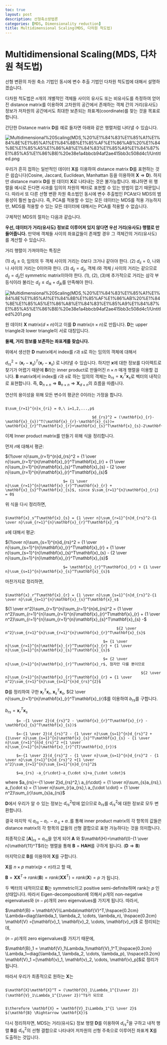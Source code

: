 ```yaml
---
toc: true
layout: post
description: 선형축소방법론
categories: [MDS, Dimensionality reduction]
title: Multidimensional Scaling(MDS, 다차원 척도법)
---
```


# Multidimensional Scaling(MDS, 다차원 척도법)

선형 변환의 차원 축소 기법인 동시에 변수 추출 기법인 다차원 척도법에 대해서 설명하겠습니다.

다차원 척도법은 $n$개의 개별적인 객체들 사이의 유사도 또는 비유사도를 측정하여 얻어진 distance matrix를 이용하여 고차원의 공간에서 존재하는 객체 간의 거리(유사도) 정보가 저차원의 공간에서도 최대한 보존되는 좌표계(coordinate)를 찾는 것을 목표로 합니다.

간단한 Distance matrix $\mathbf{D}$를 예로 들자면 아래와 같은 행렬처럼 나타낼 수 있습니다.

![Multidimensional%20Scaling(MDS,%20%E1%84%83%E1%85%A1%E1%84%8E%E1%85%A1%E1%84%8B%E1%85%AF%E1%86%AB%20%E1%84%8E%E1%85%A5%E1%86%A8%E1%84%83%E1%85%A9%E1%84%87%E1%85%A5%E1%86%B8)%20e38e1a4bbcb94af2ae415bb3c508d4c1/Untitled.png](<Multidimensional%20Scaling(MDS,%20%E1%84%83%E1%85%A1%E1%84%8E%E1%85%A1%E1%84%8B%E1%85%AF%E1%86%AB%20%E1%84%8E%E1%85%A5%E1%86%A8%E1%84%83%E1%85%A9%E1%84%87%E1%85%A5%E1%86%B8)%20e38e1a4bbcb94af2ae415bb3c508d4c1/Untitled.png>)

우리가 흔히 접하는 일반적인 데이터 $\mathbf{X}$를 이용하여 distance matrix $\mathbf{D}$를 표현하는 것은 쉽습니다(Cosine, Jaccard, Euclidean, Manhattan 등을 이용하여 $\mathbf{X} \Rightarrow \mathbf{D}$). 하지만 distance matrix $\mathbf{D}$를 원 데이터 $\mathbf{X}$로 나타내는 것은 불가능합니다. 왜냐하면 위 행렬을 예시로 든다면 사과를 임의의 차원의 벡터로 표현할 수 있는 방법이 없기 때문입니다. 따라서 또 다른 선형 변환 차원 축소법인 동시에 변수 추출법인 PCA보다 MDS의 범용성이 훨씬 높습니다. 즉, PCA를 적용할 수 있는 모든 데이터는 MDS를 적용 가능하지만, MDS를 적용할 수 있는 모든 데이터에 대해서는 PCA를 적용할 수 없습니다.

구체적인 MDS의 절차는 다음과 같습니다.

**우선, 데이터가 거리(유사도) 정보로 이루어져 있지 않다면 우선 거리(유사도) 행렬로 만들어줍니다.** 만약에 객체들 사이의 좌표값들이 존재할 경우 그 객체간의 거리(유사도) 를 계산할 수 있습니다.

거리 행렬이 가져야하는 특징은

(1) $d_{ij} \geq 0$, 임의의 두 객체 사이의 거리는 0보다 크거나 같아야 한다.
(2) $d_{ii} = 0$, 나와 나 사이의 거리는 0이어햐 한다.
(3) $d_{ij}=d_{ji}$, 객체 $i$와 객체 $j$ 사이의 거리는 같으므로 $d_{ij}=d_{ji}$인 symmetric matrix이아야 한다.
(1), (2), (3)에 추가적으로 거리는 삼각 부등식이라 불리는 $d_{ij} \leq d_{ik}+d_{jk}$를 만족해야 한다.

![Multidimensional%20Scaling(MDS,%20%E1%84%83%E1%85%A1%E1%84%8E%E1%85%A1%E1%84%8B%E1%85%AF%E1%86%AB%20%E1%84%8E%E1%85%A5%E1%86%A8%E1%84%83%E1%85%A9%E1%84%87%E1%85%A5%E1%86%B8)%20e38e1a4bbcb94af2ae415bb3c508d4c1/Untitled%201.png](<Multidimensional%20Scaling(MDS,%20%E1%84%83%E1%85%A1%E1%84%8E%E1%85%A1%E1%84%8B%E1%85%AF%E1%86%AB%20%E1%84%8E%E1%85%A5%E1%86%A8%E1%84%83%E1%85%A9%E1%84%87%E1%85%A5%E1%86%B8)%20e38e1a4bbcb94af2ae415bb3c508d4c1/Untitled%201.png>)

원 데이터 $\mathbf{X}$ matrix($d \times n$)이고 이를 $\mathbf{D}$ matrix($n \times n$)로 만듭니다. $\mathbf{D}$는 upper triangle과 lower triangle이 서로 대칭입니다.

**둘째, 거리 정보를 보존하는 좌표계를 찾습니다.**

위에서 생선한 $\mathbf{D}$ matrix에서 index를 $r$과 $s$로 하는 임의의 객체에 대해서

$d_{rs}^2 = (\mathbf{x}_{r}-\mathbf{x}_{s})^T(\mathbf{x}_{r}-\mathbf{x}_{s})$ 로 나타낼 수 있습니다. 하지만 $\mathbf{x}$에 대한 정보를 다이렉트로 찾기가 어렵기 때문에 $\mathbf{B}$라는 inner product로 만들어진 $n \times n$ 매개 행렬을 이용할 겁니다. $\mathbf{B}$ matrix에서 index를 $r$과 $s$로 하는 임의의 객체는 $b_{rs} = \mathbf{x}_{r}^T\mathbf{x}_{s}$로 벡터의 내적으로 표현합니다. 즉, $\mathbf{D}_{n\times n} \Rightarrow \mathbf{B}_{n \times n} \Rightarrow \mathbf{X}_{d \times n}$의 흐름을 따릅니다.

연산의 용이성을 위해 모든 변수의 평균은 0이라는 가정을 합니다.

                                                                    $\sum_{r=1}^{n}x_{ri} = 0,\ i=1,2,...,p$

                                           $d_{rs}^2 = (\mathbf{x}_{r}-\mathbf{x}_{s})^T(\mathbf{x}_{r}-\mathbf{x}_{s})= \mathbf{x}_{r}^T\mathbf{x}_{r}+\mathbf{x}_{s}^T\mathbf{x}_{s}-2\mathbf{x}_{r}^T\mathbf{x}_{s}$

이제 Inner product matrix를 만들기 위해 식을 정리합니다.

먼저 $r$에 대해서 평균:

${1\over n}\sum_{r=1}^{n}d_{rs}^2 = {1 \over n}\sum_{r=1}^{n}\mathbf{x}_{r}^T\mathbf{x}_{r} + {1 \over n}\sum_{r=1}^{n}\mathbf{x}_{s}^T\mathbf{x}_{s} - {2 \over n}\sum_{r=1}^{n}\mathbf{x}_{r}^T\mathbf{x}_{s}$

                              $= {1 \over n}\sum_{r=1}^{n}\mathbf{x}_{r}^T\mathbf{x}_{r} + \mathbf{x}_{s}^T\mathbf{x}_{s}$, since $\sum_{r=1}^{n}\mathbf{x}_{ri} = 0$

위 식을 다시 정리하면,

                                                               $\mathbf{x}_s^T\mathbf{x}_{s} = {1 \over n}\sum_{r=1}^{n}d_{rs}^2-{1 \over n}\sum_{r=1}^{n}\mathbf{x}_{r}^T\mathbf{x}_r$

$s$에 대해서 평균:

${1\over n}\sum_{s=1}^{n}d_{rs}^2 = {1 \over n}\sum_{s=1}^{n}\mathbf{x}_{r}^T\mathbf{x}_{r} + {1 \over n}\sum_{s=1}^{n}\mathbf{x}_{s}^T\mathbf{x}_{s} - {2 \over n}\sum_{s=1}^{n}\mathbf{x}_{r}^T\mathbf{x}_{s}$

                              $= \mathbf{x}_{r}^T\mathbf{x}_{r} + {1 \over n}\sum_{s=1}^{n}\mathbf{x}_{s}^T\mathbf{x}_{s}$

마찬가지로 정리하면,

                                                                $\mathbf{x}_r^T\mathbf{x}_{r} = {1 \over n}\sum_{s=1}^{n}d_{rs}^2-{1 \over n}\sum_{s=1}^{n}\mathbf{x}_{s}^T\mathbf{x}_s$

${1 \over n^2}\sum_{r=1}^{n}\sum_{r=1}^{n}d_{rs}^2 = {1 \over n^2}\sum_{r=1}^{n}\sum_{r=1}^{n}\mathbf{x}_{r}^T\mathbf{x}_{r} + {1 \over n^2}\sum_{r=1}^{n}\sum_{r=1}^{n}\mathbf{x}_{s}^T\mathbf{x}_{s} -$

                                                      ${2 \over n^2}\sum_{r=1}^{n}\sum_{r=1}^{n}\mathbf{x}_{r}^T\mathbf{x}_{s}$

                                                $= {1 \over n}\sum_{r=1}^{n}\mathbf{x}_{r}^T\mathbf{x}_{r} + {1 \over n}\sum_{s=1}^{n}\mathbf{x}_{s}^T\mathbf{x}_{s}$

                                                $= {2 \over n}\sum_{r=1}^{n}\mathbf{x}_{r}^T\mathbf{x}_r$, 첨자만 다를 뿐이므로

                                                                 ${2 \over n}\sum_{r=1}^{n}\mathbf{x}_{r}^T\mathbf{x}_{r} = {1 \over n^2}\sum_{r=1}^{n}\sum_{s=1}^{n}d_{rs}^{2}$

$\mathbf{D}$를 정리하여 구한 $\mathbf{x}_r^T\mathbf{x}_{r}$, $\mathbf{x}_s^T\mathbf{x}_{s}$, ${2 \over n}\sum_{r=1}^{n}\mathbf{x}_{r}^T\mathbf{x}_{r}$를 이용하여 $b_{rs}$를 구합니다.

$b_{rs} = \mathbf{x}_{r}^T\mathbf{x}_s$

         $= -{1 \over 2}(d_{rs}^2 - \mathbf{x}_{r}^T\mathbf{x}_{r} - \mathbf{x}_{s}^T\mathbf{x}_{s})$

         $=-{1 \over 2}(d_{rs}^2 - {1 \over n}\sum_{s=1}^{n}d_{rs}^2 + {1\over n}\sum_{s=1}^{n}\mathbf{x}_{s}^T\mathbf{x}_{s} - {1 \over n}\sum_{r=1}^{n}d_{rs}^2 +{1 \over n}\sum_{r=1}^{n}\mathbf{x}_{r}^{T}\mathbf{x}_{r})$

         $=-{1 \over 2}(d_{rs}^2 - {1 \over n}\sum_{s=1}^{n}d_{rs}^2 - {1 \over n}\sum_{r=1}^{n}d_{rs}^2 +{1 \over n^2}\sum_{r=1}^{n}\sum_{s=1}^{n}d_{rs}^2$

         $=a_{rs} -a_{r\cdot}-a_{\cdot s}+a_{\cdot \cdot}$

where $a_{rs}=-{1 \over 2}d_{rs}^2,\ a_{r\cdot} = {1 \over n}\sum_{s}a_{rs},\ a_{\cdot s} = {1 \over n}\sum_{r}a_{rs},\ a_{\cdot \cdot} = {1 \over n^2}\sum_{r}\sum_{s}a_{rs}$

$\mathbf{D}$에서 우리가 알 수 있는 정보는 $d_{rs}^2$밖에 없으므로 $b_{rs}$를 $d_{rs}^2$에 대한 정보로 모두 변환합니다.

결국 마지막 식 $a_{rs} -a_{r\cdot}-a_{\cdot s}+a_{\cdot \cdot}$를 통해 inner product matrix의 각 항목의 값들은 distance matrix의 각 항목의 값들의 선형 결합으로 표현 가능하다는 것을 의미합니다.

최종적으로 $[\mathbf{A}]_{rs} = a_{rs}$을 얻게 되어 $\mathbf{A}$ 와 $\mathbf{H}=\mathbf{I}-{1 \over n}\mathbf{11}^T$라는 행렬을 통해 $\mathbf{B}=\mathbf{HAH}$를 구하게 됩니다. $(\mathbf{D} \Rightarrow \mathbf{B})$

마지막으로 $\mathbf{B}$를 이용하여 $\mathbf{X}$를 구합니다.

$\mathbf{X}$를 $n \times p$ matrix$(p < n)$라고 할 때,

$\mathbf{B} = \mathbf{XX}^T \rightarrow\ rank(\mathbf{B}) = rank(\mathbf{XX}^T) = rank(\mathbf{X})=p$ 가 됩니다.

두 벡터의 내적이므로 $\mathbf{B}$는 symmetric이고 positive semi-definite하며 rank는 $p$ 인 상태입니다. 따라서 Eigen-decomposition에 의해서 $p$개의 non-negative eigenvalues와 $(n - p)$개의 zero eigenvalues를 가지게 됩니다. 따라서,

$\mathbf{B} = \mathbf{V}\Lambda\mathbf{V}^T,\hspace{0.2cm} \Lambda=diag(\lambda_1, \lambda_2, \cdots, \lambda_n), \hspace{0.2cm} \mathbf{V} =[\mathbf{v}_1, \mathbf{v}_2, \cdots, \mathbf{v}_n]$ 로 정리되는데,

$(n-p)$개의 zero eigenvalues를 가지기 때문에,

$\mathbf{B}_1 = \mathbf{V}_1\Lambda_1\mathbf{V}_1^T,\hspace{0.2cm} \Lambda_1=diag(\lambda_1, \lambda_2, \cdots, \lambda_p), \hspace{0.2cm} \mathbf{V}_1 =[\mathbf{v}_1, \mathbf{v}_2, \cdots, \mathbf{v}_p]$로 정리가 됩니다.

따라서 우리가 최종적으로 원하는 $\mathbf{X}$는

                                                                        $\mathbf{X}\mathbf{X}^T = (\mathbf{V}_1\Lambda_1^{1\over 2})(\mathbf{V}_1\Lambda_1^{1\over 2})^T$가 되므로

                                                                                        $\therefore \mathbf{X} = \mathbf{V}_1\Lambda_1^{1 \over 2}$ $(\mathbf{B} \Rightarrow \mathbf{X})$

다시 정리하자면, MDS는 거리(유사도) 정보 행렬 $\mathbf{D}$를 이용하여 $d_{rs}^2$을 구하고 내적 행렬 $\mathbf{B}$를 $d_{rs}^2$의 선형 결합으로 나타내어 저차원의 선형 주축으로 이루어진 좌표계 $\mathbf{X}$를 도출하는 것입니다.
